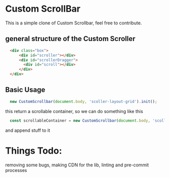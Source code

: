 # Custom ScrollBar 

This is a simple clone of Custom Scrollbar, feel free to contribute.


## general structure of the Custom Scroller
```html
  <div class="box">
      <div id="scroller"></div>
      <div id="scrollerDragger">
        <div id="scroll"></div>
      </div>
  </div>
```



## Basic Usage
```javascript
  new CustomScrollbar(document.body, 'scoller-layout-grid').init();
```
this return a scrollable container, so we can do something like this

```javascript
  const scrollableContainer = new CustomScrollbar(document.body, 'scoller-layout-grid').init();
```

and append stuff to it



# Things Todo: 

removing some bugs, making CDN for the lib, linting and pre-commit processes
